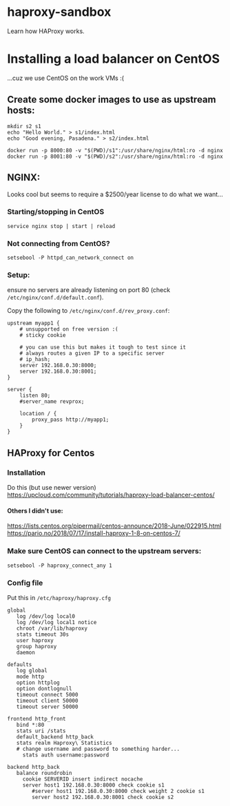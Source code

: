 # haproxy-sandbox
Learn how HAProxy works.


# Installing a load balancer on CentOS
...cuz we use CentOS on the work VMs :(


## Create some docker images to use as upstream hosts:
```
mkdir s2 s1
echo "Hello World." > s1/index.html
echo "Good evening, Pasadena." > s2/index.html

docker run -p 8000:80 -v "$(PWD)/s1":/usr/share/nginx/html:ro -d nginx
docker run -p 8001:80 -v "$(PWD)/s2":/usr/share/nginx/html:ro -d nginx
```

## NGINX:
Looks cool but seems to require a $2500/year license to do what we want...

### Starting/stopping in CentOS
```
service nginx stop | start | reload
```


### Not connecting from CentOS?
```
setsebool -P httpd_can_network_connect on
```

### Setup:
ensure no servers are already listening on port 80 (check `/etc/nginx/conf.d/default.conf`).

Copy the following to `/etc/nginx/conf.d/rev_proxy.conf`:

```
upstream myapp1 {
	# unsupported on free version :(
	# sticky cookie

	# you can use this but makes it tough to test since it
	# always routes a given IP to a specific server
	# ip_hash;
	server 192.168.0.30:8000;
	server 192.168.0.30:8001;
}

server {
	listen 80;
	#server_name revprox;

	location / {
		proxy_pass http://myapp1;
	}
}
```


## HAProxy for Centos

### Installation
Do this (but use newer version) https://upcloud.com/community/tutorials/haproxy-load-balancer-centos/

#### Others I didn't use:
https://lists.centos.org/pipermail/centos-announce/2018-June/022915.html
https://pario.no/2018/07/17/install-haproxy-1-8-on-centos-7/

### Make sure CentOS can connect to the upstream servers:
```
setsebool -P haproxy_connect_any 1
```


### Config file
Put this in `/etc/haproxy/haproxy.cfg`
```
global
   log /dev/log local0
   log /dev/log local1 notice
   chroot /var/lib/haproxy
   stats timeout 30s
   user haproxy
   group haproxy
   daemon

defaults
   log global
   mode http
   option httplog
   option dontlognull
   timeout connect 5000
   timeout client 50000
   timeout server 50000

frontend http_front
   bind *:80
   stats uri /stats
   default_backend http_back
   stats realm Haproxy\ Statistics
   # change username and password to something harder...
	 stats auth username:password

backend http_back
   balance roundrobin
	 cookie SERVERID insert indirect nocache
	 server host1 192.168.0.30:8000 check cookie s1
	    #server host1 192.168.0.30:8000 check weight 2 cookie s1
	    server host2 192.168.0.30:8001 check cookie s2
```
